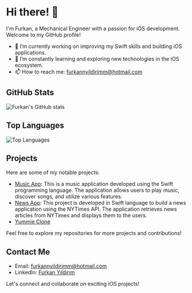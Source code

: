 # Hi there! 👋

I'm Furkan, a Mechanical Engineer with a passion for iOS development. Welcome to my GitHub profile!

- 🔭 I’m currently working on improving my Swift skills and building iOS applications.
- 🌱 I’m constantly learning and exploring new technologies in the iOS ecosystem.
- 📫 How to reach me: furkannyildirimm@hotmail.com

## GitHub Stats

![Furkan's GitHub stats](https://github-readme-stats.vercel.app/api?username=furkannyildirimm&theme=dark&show_icons=true)

## Top Languages

![Top Languages](https://github-readme-stats.vercel.app/api/top-langs/?username=furkannyildirimm&layout=compact&theme=dark)

## Projects

Here are some of my notable projects:

- [Music App](https://github.com/furkannyildirimm/MusicApp): This is a music application developed using the Swift programming language. The application allows users to play music, discover songs, and utilize various features.
- [News App](https://github.com/furkannyildirimm/NewsApp): This project is developed in Swift language to build a news application using the NYTimes API. The application retrieves news articles from NYTimes and displays them to the users.
- [Yummie Clone](https://github.com/furkannyildirimm/Yummie)

Feel free to explore my repositories for more projects and contributions!

## Contact Me

- Email: furkannyildirimm@hotmail.com
- LinkedIn: [Furkan Yıldırım](https://www.linkedin.com/in/furkanyildirimm/)

Let's connect and collaborate on exciting iOS projects!


